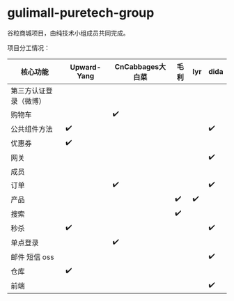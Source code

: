 # gulimall-puretech-group
谷粒商城项目，由纯技术小组成员共同完成。

项目分工情况：



| 核心功能               | Upward-Yang | CnCabbages大白菜 | 毛利 | lyr  | dida |
| ---------------------- | ----------- | ---------------- | ---- | ---- | ---- |
| 第三方认证登录（微博） |             |                  |      |      |      |
| 购物车                 |             | ✔️                |      |      |      |
| 公共组件方法           | ✔️           |                  |      |      | ✔️    |
| 优惠券                 | ✔️           |                  |      |      |      |
| 网关                   |             |                  |      |      | ✔️    |
| 成员                   |             |                  |      |      |      |
| 订单                   |             | ✔️                |      |      | ✔️    |
| 产品                   |             |                  | ✔️    | ✔️    |      |
| 搜索                   |             |                  | ✔️    |      |      |
| 秒杀                   | ✔️           |                  |      |      | ✔️    |
| 单点登录               |             | ✔️                |      |      |      |
| 邮件 短信 oss          |             |                  |      |      | ✔️    |
| 仓库                   | ✔️           |                  |      |      |      |
| 前端                   |             |                  |      |      | ✔️    |




